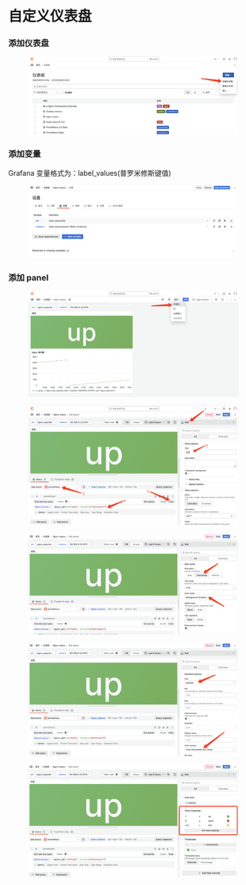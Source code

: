 # 自定义仪表盘

### 添加仪表盘

<figure><img src="../../.gitbook/assets/image (94).png" alt=""><figcaption></figcaption></figure>



### 添加变量

Grafana 变量格式为：label\_values(普罗米修斯键值)

<figure><img src="../../.gitbook/assets/image (89).png" alt=""><figcaption></figcaption></figure>



### 添加 panel

<figure><img src="../../.gitbook/assets/image (95).png" alt=""><figcaption></figcaption></figure>

<figure><img src="../../.gitbook/assets/image (102).png" alt=""><figcaption></figcaption></figure>

<figure><img src="../../.gitbook/assets/image (124).png" alt=""><figcaption></figcaption></figure>

<figure><img src="../../.gitbook/assets/image (125).png" alt=""><figcaption></figcaption></figure>

<figure><img src="../../.gitbook/assets/image (126).png" alt=""><figcaption></figcaption></figure>

